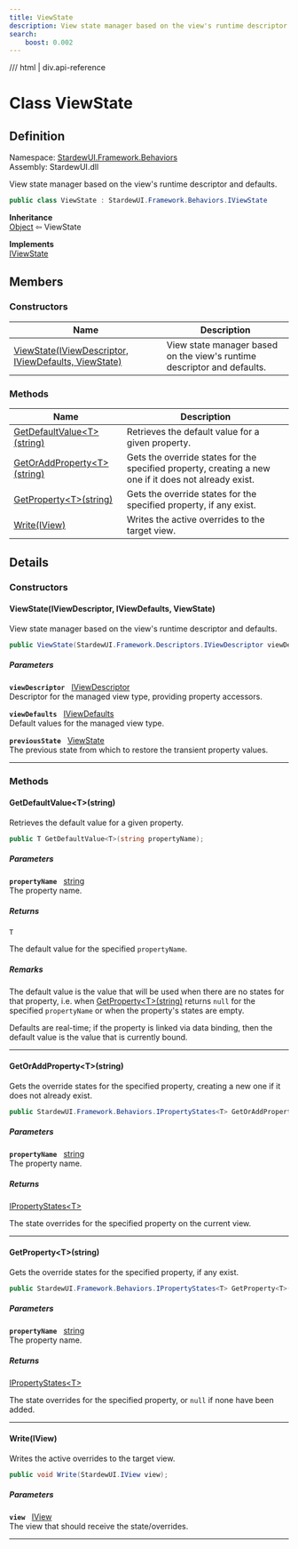 ```yaml
---
title: ViewState
description: View state manager based on the view's runtime descriptor and defaults.
search:
    boost: 0.002
---
```


<link rel="stylesheet" href="/StardewUI/stylesheets/reference.css" />

/// html | div.api-reference

# Class ViewState

## Definition

<div class="api-definition" markdown>

Namespace: [StardewUI.Framework.Behaviors](index.md)  
Assembly: StardewUI.dll  

</div>

View state manager based on the view's runtime descriptor and defaults.

```cs
public class ViewState : StardewUI.Framework.Behaviors.IViewState
```

**Inheritance**  
[Object](https://learn.microsoft.com/en-us/dotnet/api/system.object) ⇦ ViewState

**Implements**  
[IViewState](iviewstate.md)

## Members

### Constructors

 | Name | Description |
| --- | --- |
| [ViewState(IViewDescriptor, IViewDefaults, ViewState)](#viewstateiviewdescriptor-iviewdefaults-viewstate) | View state manager based on the view's runtime descriptor and defaults. | 

### Methods

 | Name | Description |
| --- | --- |
| [GetDefaultValue&lt;T&gt;(string)](#getdefaultvaluetstring) | Retrieves the default value for a given property. | 
| [GetOrAddProperty&lt;T&gt;(string)](#getoraddpropertytstring) | Gets the override states for the specified property, creating a new one if it does not already exist. | 
| [GetProperty&lt;T&gt;(string)](#getpropertytstring) | Gets the override states for the specified property, if any exist. | 
| [Write(IView)](#writeiview) | Writes the active overrides to the target view. | 

## Details

### Constructors

#### ViewState(IViewDescriptor, IViewDefaults, ViewState)

View state manager based on the view's runtime descriptor and defaults.

```cs
public ViewState(StardewUI.Framework.Descriptors.IViewDescriptor viewDescriptor, StardewUI.Framework.Descriptors.IViewDefaults viewDefaults, StardewUI.Framework.Behaviors.ViewState previousState);
```

##### Parameters

**`viewDescriptor`** &nbsp; [IViewDescriptor](../descriptors/iviewdescriptor.md)  
Descriptor for the managed view type, providing property accessors.

**`viewDefaults`** &nbsp; [IViewDefaults](../descriptors/iviewdefaults.md)  
Default values for the managed view type.

**`previousState`** &nbsp; [ViewState](viewstate.md)  
The previous state from which to restore the transient property values.

-----

### Methods

#### GetDefaultValue&lt;T&gt;(string)

Retrieves the default value for a given property.

```cs
public T GetDefaultValue<T>(string propertyName);
```

##### Parameters

**`propertyName`** &nbsp; [string](https://learn.microsoft.com/en-us/dotnet/api/system.string)  
The property name.

##### Returns

`T`

  The default value for the specified `propertyName`.

##### Remarks

The default value is the value that will be used when there are no states for that property, i.e. when [GetProperty&lt;T&gt;(string)](iviewstate.md#getpropertytstring) returns `null` for the specified `propertyName` or when the property's states are empty. 

 Defaults are real-time; if the property is linked via data binding, then the default value is the value that is currently bound.

-----

#### GetOrAddProperty&lt;T&gt;(string)

Gets the override states for the specified property, creating a new one if it does not already exist.

```cs
public StardewUI.Framework.Behaviors.IPropertyStates<T> GetOrAddProperty<T>(string propertyName);
```

##### Parameters

**`propertyName`** &nbsp; [string](https://learn.microsoft.com/en-us/dotnet/api/system.string)  
The property name.

##### Returns

[IPropertyStates&lt;T&gt;](ipropertystates-1.md)

  The state overrides for the specified property on the current view.

-----

#### GetProperty&lt;T&gt;(string)

Gets the override states for the specified property, if any exist.

```cs
public StardewUI.Framework.Behaviors.IPropertyStates<T> GetProperty<T>(string propertyName);
```

##### Parameters

**`propertyName`** &nbsp; [string](https://learn.microsoft.com/en-us/dotnet/api/system.string)  
The property name.

##### Returns

[IPropertyStates&lt;T&gt;](ipropertystates-1.md)

  The state overrides for the specified property, or `null` if none have been added.

-----

#### Write(IView)

Writes the active overrides to the target view.

```cs
public void Write(StardewUI.IView view);
```

##### Parameters

**`view`** &nbsp; [IView](../../iview.md)  
The view that should receive the state/overrides.

-----

